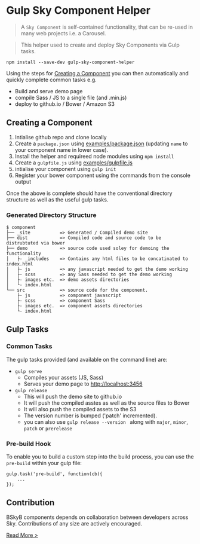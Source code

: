 Gulp Sky Component Helper 
========================

> A `Sky Component` is self-contained functionality, that can be re-used in many web projects i.e. a Carousel.

> This helper used to create and deploy Sky Components via Gulp tasks.

`npm install --save-dev gulp-sky-component-helper`

Using the steps for [Creating a Component](#creating-a-component) you can then automatically and quickly complete common tasks e.g.
 * Build and serve demo page
 * compile Sass / JS to a single file (and .min.js)
 * deploy to github.io / Bower / Amazon S3
 
## Creating a Component
 
1. Intialise github repo and clone locally
2. Create a `package.json` using [examples/package.json](test/package.json) (updating `name` to your component name  in lower case).
2. Install the helper and requireed node modules using `npm install`
3. Create a `gulpfile.js` using [examples/gulpfile.js](test/gulpfile.js) 
4. intialise your component using `gulp init`
5. Register your bower component using the commands from the console output

Once the above is complete should have the conventional directory structure as well as the useful gulp tasks.

### Generated Directory Structure

    $ component
    ├── _site           => Generated / Compiled demo site
    ├── dist            => Compiled code and source code to be distrubtuted via bower
    ├── demo            => source code used soley for demoing the functionality
    │   ├- _includes    => Contains any html files to be concatinated to index.html
    │   ├- js           => any javascript needed to get the demo working
    │   ├- scss         => any Sass needed to get the demo working
    │   ├- images etc.  => demo assets directories
    │   └- index.html
    └── src             => source code for the component.
        ├- js           => component javascript
        ├- scss         => component Sass
        ├- images etc.  => component assets directories
        └- index.html


## Gulp Tasks

### Common Tasks

The gulp tasks provided (and available on the command line) are:

 * `gulp serve`
   * Compiles your assets (JS, Sass)
   * Serves your demo page to [http://localhost:3456](http://localhost:3456) 
 * `gulp release`
   * This will push the demo site to github.io 
   * It will push the compiled asstes as well as the source files to Bower
   * It will also push the compiled assets to the S3
   * The version number is bumped ('patch' incremented). 
   * you can also use `gulp release --version ` along with `major`, `minor`, `patch` or `prerelease`

### Pre-build Hook

To enable you to build a custom step into the build process, you can use the `pre-build` within your gulp file:

```
gulp.task('pre-build', function(cb){
    ...
});

```

## Contribution

BSkyB components depends on collaboration between developers across Sky. Contributions of any size are actively encouraged.

[Read More >](CONTRIBUTING.md)
